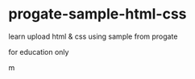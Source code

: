 # progate-sample-html-css

learn upload html & css using sample from progate

for education only

m
